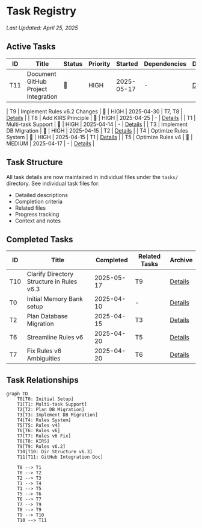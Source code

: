 # Task Registry
*Last Updated: April 25, 2025*

## Active Tasks
| ID | Title | Status | Priority | Started | Dependencies | Details |
|----|-------|--------|----------|---------|--------------|---------|
| T11 | Document GitHub Project Integration | 🔄 | HIGH | 2025-05-17 | - | [Details](tasks/T11.md) |

| T9 | Implement Rules v6.2 Changes | 🔄 | HIGH | 2025-04-30 | T7, T8 | [Details](tasks/T9.md) |
| T8 | Add KIRS Principle | 🔄 | HIGH | 2025-04-25 | - | [Details](tasks/T8.md) |
| T1 | Multi-task Support | 🔄 | HIGH | 2025-04-14 | - | [Details](tasks/T1.md) |
| T3 | Implement DB Migration | 🔄 | HIGH | 2025-04-15 | T2 | [Details](tasks/T3.md) |
| T4 | Optimize Rules System | 🔄 | HIGH | 2025-04-15 | T1 | [Details](tasks/T4.md) |
| T5 | Optimize Rules v4 | 🔄 | MEDIUM | 2025-04-17 | - | [Details](tasks/T5.md) |

## Task Structure
All task details are now maintained in individual files under the `tasks/` directory.
See individual task files for:
- Detailed descriptions
- Completion criteria
- Related files
- Progress tracking
- Context and notes

## Completed Tasks
| ID | Title | Completed | Related Tasks | Archive |
|----|-------|-----------|---------------|---------|
| T10 | Clarify Directory Structure in Rules v6.3 | 2025-05-17 | T9 | [Details](tasks/T10.md) |
| T0 | Initial Memory Bank setup | 2025-04-10 | - | [Details](archive/T0.md) |
| T2 | Plan Database Migration | 2025-04-15 | T3 | [Details](archive/T2.md) |
| T6 | Streamline Rules v6 | 2025-04-20 | T5 | [Details](archive/T6.md) |
| T7 | Fix Rules v6 Ambiguities | 2025-04-20 | T6 | [Details](archive/T7.md) |

## Task Relationships
```mermaid
graph TD
    T0[T0: Initial Setup]
    T1[T1: Multi-task Support]
    T2[T2: Plan DB Migration]
    T3[T3: Implement DB Migration]
    T4[T4: Rules System]
    T5[T5: Rules v4]
    T6[T6: Rules v6]
    T7[T7: Rules v6 Fix]
    T8[T8: KIRS]
    T9[T9: Rules v6.2]
    T10[T10: Dir Structure v6.3]
    T11[T11: GitHub Integration Doc]

    T0 --> T1
    T0 --> T2
    T2 --> T3
    T1 --> T4
    T1 --> T5
    T5 --> T6
    T6 --> T7
    T7 --> T9
    T8 --> T9
    T9 --> T10
    T10 --> T11
```